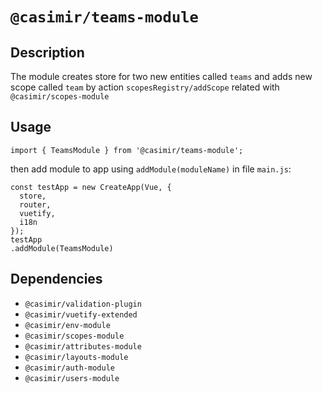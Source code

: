 # `@casimir/teams-module`

## Description

The module creates store for two new entities called `teams` and adds new scope
called `team` by action `scopesRegistry/addScope` related with `@casimir/scopes-module`

## Usage
```
import { TeamsModule } from '@casimir/teams-module';
```
then add module to app using `addModule(moduleName)` in file `main.js`:
```
const testApp = new CreateApp(Vue, {
  store,
  router,
  vuetify,
  i18n
});
testApp
.addModule(TeamsModule)
```

## Dependencies

* `@casimir/validation-plugin`
* `@casimir/vuetify-extended`
* `@casimir/env-module`
* `@casimir/scopes-module`
* `@casimir/attributes-module`
* `@casimir/layouts-module`
* `@casimir/auth-module`
* `@casimir/users-module`

